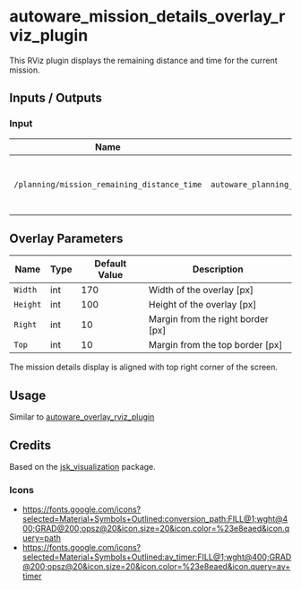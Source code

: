 # autoware_mission_details_overlay_rviz_plugin

This RViz plugin displays the remaining distance and time for the current mission.

## Inputs / Outputs

### Input

| Name                                        | Type                                                        | Description                                          |
| ------------------------------------------- | ----------------------------------------------------------- | ---------------------------------------------------- |
| `/planning/mission_remaining_distance_time` | `autoware_planning_msgs::msg::MissionRemainingDistanceTime` | The topic is for mission remaining distance and time |

## Overlay Parameters

| Name     | Type | Default Value | Description                       |
| -------- | ---- | ------------- | --------------------------------- |
| `Width`  | int  | 170           | Width of the overlay [px]         |
| `Height` | int  | 100           | Height of the overlay [px]        |
| `Right`  | int  | 10            | Margin from the right border [px] |
| `Top`    | int  | 10            | Margin from the top border [px]   |

The mission details display is aligned with top right corner of the screen.

## Usage

Similar to [autoware_overlay_rviz_plugin](../autoware_overlay_rviz_plugin/README.md)

## Credits

Based on the [jsk_visualization](https://github.com/jsk-ros-pkg/jsk_visualization) package.

### Icons

- <https://fonts.google.com/icons?selected=Material+Symbols+Outlined:conversion_path:FILL@1;wght@400;GRAD@200;opsz@20&icon.size=20&icon.color=%23e8eaed&icon.query=path>
- <https://fonts.google.com/icons?selected=Material+Symbols+Outlined:av_timer:FILL@1;wght@400;GRAD@200;opsz@20&icon.size=20&icon.color=%23e8eaed&icon.query=av+timer>
